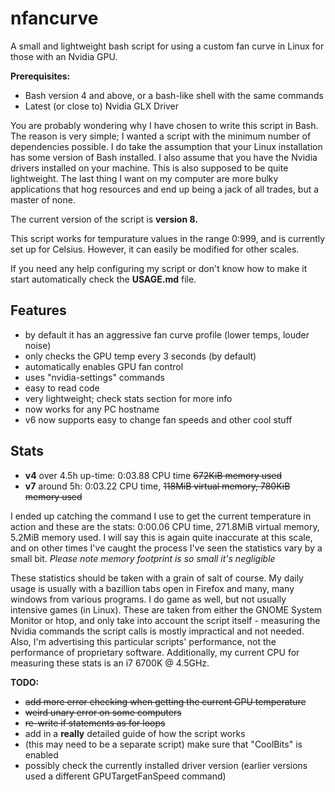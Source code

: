 # nfancurve
A small and lightweight bash script for using a custom fan curve in Linux for those with an Nvidia GPU.

**Prerequisites:**
- Bash version 4 and above, or a bash-like shell with the same commands
- Latest (or close to) Nvidia GLX Driver

You are probably wondering why I have chosen to write this script in Bash. The reason is very simple; I wanted a script with the minimum number of dependencies possible. I do take the assumption that your Linux installation has some version of Bash installed. I also assume that you have the Nvidia drivers installed on your machine.
This is also supposed to be quite lightweight. The last thing I want on my computer are more bulky applications that hog resources and end up being a jack of all trades, but a master of none.

The current version of the script is **version 8.**

This script works for tempurature values in the range 0:999, and is currently set up for Celsius. However, it can easily be modified for other scales.

If you need any help configuring my script or don't know how to make it start automatically check the **USAGE.md** file.

## Features
- by default it has an aggressive fan curve profile (lower temps, louder noise)
- only checks the GPU temp every 3 seconds (by default)
- automatically enables GPU fan control
- uses "nvidia-settings" commands
- easy to read code
- very lightweight; check stats section for more info
- now works for any PC hostname
- v6 now supports easy to change fan speeds and other cool stuff

## Stats
- **v4** over 4.5h up-time: 0:03.88 CPU time ~~672KiB memory used~~
- **v7** around 5h: 0:03.22 CPU time, ~~118MiB virtual memory, 780KiB memory used~~

I ended up catching the command I use to get the current temperature in action and these are the stats: 0:00.06 CPU time, 271.8MiB virtual memory, 5.2MiB memory used. I will say this is again quite inaccurate at this scale, and on other times I've caught the process I've seen the statistics vary by a small bit. _Please note memory footprint is so small it's negligible_

These statistics should be taken with a grain of salt of course. My daily usage is usually with a bazillion tabs open in Firefox and many, many windows from various programs. I do game as well, but not usually intensive games (in Linux). These are taken from either the GNOME System Monitor or htop, and only take into account the script itself - measuring the Nvidia commands the script calls is mostly impractical and not needed. Also, I'm advertising this particular scripts' performance, not the performance of proprietary software. Additionally, my current CPU for measuring these stats is an i7 6700K @ 4.5GHz.


**TODO:**
- ~~add more error checking when getting the current GPU temperature~~
- ~~weird unary error on some computers~~
- ~~re-write if statements as for loops~~
- add in a **really** detailed guide of how the script works
- (this may need to be a separate script) make sure that "CoolBits" is enabled
- possibly check the currently installed driver version (earlier versions used a different GPUTargetFanSpeed command)
